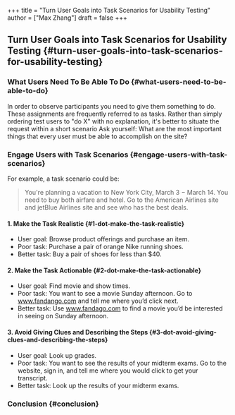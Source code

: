 +++
title = "Turn User Goals into Task Scenarios for Usability Testing"
author = ["Max Zhang"]
draft = false
+++

## Turn User Goals into Task Scenarios for Usability Testing {#turn-user-goals-into-task-scenarios-for-usability-testing}


### What Users Need To Be Able To Do {#what-users-need-to-be-able-to-do}

In order to observe participants you need to give them something to do. These
assignments are frequently referred to as tasks.
Rather than simply ordering test users to "do X" with no explanation, it's
better to situate the request within a short scenario
 Ask yourself: What are the most important things that every user must be able
to accomplish on the site?


### Engage Users with Task Scenarios {#engage-users-with-task-scenarios}

For example, a task scenario could be:

> You're planning a vacation to New York City, March 3 − March 14. You need to buy
> both airfare and hotel. Go to the American Airlines site and jetBlue Airlines
> site and see who has the best deals.


#### 1. Make the Task Realistic {#1-dot-make-the-task-realistic}

-   User goal: Browse product offerings and purchase an item.
-   Poor task: Purchase a pair of orange Nike running shoes.
-   Better task: Buy a pair of shoes for less than $40.


#### 2. Make the Task Actionable {#2-dot-make-the-task-actionable}

-   User goal: Find movie and show times.
-   Poor task: You want to see a movie Sunday afternoon. Go to www.fandango.com
    and tell me where you’d click next.
-   Better task: Use www.fandago.com to find a movie you’d be interested in seeing
    on Sunday afternoon.


#### 3. Avoid Giving Clues and Describing the Steps {#3-dot-avoid-giving-clues-and-describing-the-steps}

-   User goal: Look up grades.
-   Poor task: You want to see the results of your midterm exams. Go to the
    website, sign in, and tell me where you would click to get your transcript.
-   Better task: Look up the results of your midterm exams.


### Conclusion {#conclusion}